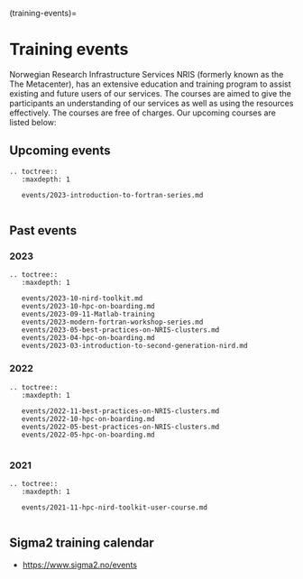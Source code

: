 (training-events)=

# Training events

Norwegian Research Infrastructure Services NRIS (formerly known as the
The Metacenter), has an extensive education and training program to assist existing
and future users of our services. The courses are aimed to give the participants
an understanding of our services as well as using the resources effectively.
The courses are free of charges. Our upcoming courses are listed below:

## Upcoming events
```{eval-rst}
.. toctree::
   :maxdepth: 1

   events/2023-introduction-to-fortran-series.md
  
```

## Past events

### 2023

```{eval-rst}
.. toctree::
   :maxdepth: 1

   events/2023-10-nird-toolkit.md
   events/2023-10-hpc-on-boarding.md  
   events/2023-09-11-Matlab-training 
   events/2023-modern-fortran-workshop-series.md
   events/2023-05-best-practices-on-NRIS-clusters.md
   events/2023-04-hpc-on-boarding.md   
   events/2023-03-introduction-to-second-generation-nird.md

```

### 2022

```{eval-rst}
.. toctree::
   :maxdepth: 1

   events/2022-11-best-practices-on-NRIS-clusters.md
   events/2022-10-hpc-on-boarding.md
   events/2022-05-best-practices-on-NRIS-clusters.md
   events/2022-05-hpc-on-boarding.md
   
```
### 2021

```{eval-rst}
.. toctree::
   :maxdepth: 1

   events/2021-11-hpc-nird-toolkit-user-course.md
   
```
## Sigma2 training calendar

- <https://www.sigma2.no/events>
